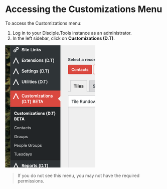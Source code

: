 # Accessing the Customizations Menu

To access the Customizations menu:

1. Log in to your Disciple.Tools instance as an administrator.
2. In the left sidebar, click on **Customizations (D.T)**.

![Customizations Menu in Sidebar](./imgs/menu/customizations-menu-sidebar.png)

> If you do not see this menu, you may not have the required permissions. 